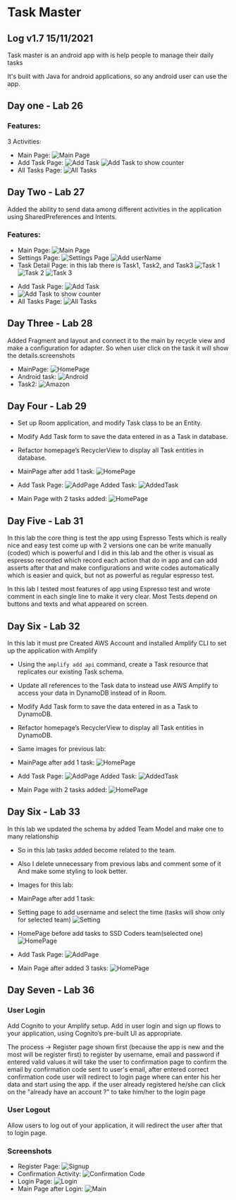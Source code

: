 # Task Master

## Log v1.7 15/11/2021

Task master is an android app with is help people to manage their daily tasks

It's built with Java for android applications, so any android user can use the app.

## Day one - Lab 26

### Features:

3 Activities:

- Main Page: ![Main Page](screenshots/MainPage.jpg)
- Add Task Page: ![Add Task](screenshots/AddTasksPage.jpg)
  ![Add Task](screenshots/AddTasksPage2.jpg) to show counter
- All Tasks Page: ![All Tasks](screenshots/AllTasksPage.jpg)

## Day Two - Lab 27

Added the ability to send data among different activities in the application using SharedPreferences and Intents.

### Features:

- Main Page: ![Main Page](screenshots/HomePage.jpg)
- Settings Page: ![Settings Page](screenshots/Settings1.jpg)
  ![Add userName](screenshots/Settings2.jpg)
- Task Detail Page: in this lab there is Task1, Task2, and Task3
  ![Task 1](screenshots/Task1.jpg)
  ![Task 2](screenshots/Task2.jpg)
  ![Task 3](screenshots/Task3.jpg)

<!-- From previous lab -->

- Add Task Page: ![Add Task](screenshots/AddTasksPage.jpg)
- ![Add Task](screenshots/AddTasksPage2.jpg) to show counter
- All Tasks Page: ![All Tasks](screenshots/AllTasksPage.jpg)

## Day Three - Lab 28

Added Fragment and layout and connect it to the main by recycle view and make a configuration for adapter.
So when user click on the task it will show the details.screenshots

- MainPage: ![HomePage](screenshots/homepage2.jpg)
- Android task: ![Android](screenshots/taskdetail2.jpg)
- Task2: ![Amazon](screenshots/taskdetail.jpg)

## Day Four - Lab 29

- Set up Room application, and modify Task class to be an Entity.
- Modify Add Task form to save the data entered in as a Task in database.
- Refactor homepage’s RecyclerView to display all Task entities in database.

- MainPage after add 1 task:
  ![HomePage](screenshots/HomePage3.jpg)
- Add Task Page:
  ![AddPage](screenshots/addTaskPage.jpg)
  Added Task:
  ![AddedTask](screenshots/addTask.jpg)
- Main Page with 2 tasks added:
  ![HomePage](screenshots/HomePage4.jpg)

## Day Five - Lab 31

In this lab the core thing is test the app using Espresso Tests which is really nice and easy test come up with 2 versions
one can be write manually (coded) which is powerful and I did in this lab
and the other is visual as espresso recorded which record each action that do in app and can add asserts after that and make configurations and write codes automatically which is easier and quick, but not as powerful as regular espresso test.

In this lab I tested most features of app using Espresso test and wrote comment in each single line to make it very clear. Most Tests depend on buttons and texts and what appeared on screen.

## Day Six - Lab 32

In this lab it must pre Created AWS Account and installed Amplify CLI to set up the application with Amplify

- Using the `amplify add api` command, create a Task resource that replicates our existing Task schema.
- Update all references to the Task data to instead use AWS Amplify to access your data in DynamoDB instead of in Room.
- Modify Add Task form to save the data entered in as a Task to DynamoDB.
- Refactor homepage’s RecyclerView to display all Task entities in DynamoDB.

- Same images for previous lab:

- MainPage after add 1 task:
  ![HomePage](screenshots/HomePage3.jpg)
- Add Task Page:
  ![AddPage](screenshots/addTaskPage.jpg)
  Added Task:
  ![AddedTask](screenshots/addTask.jpg)
- Main Page with 2 tasks added:
  ![HomePage](screenshots/HomePage4.jpg)

## Day Six - Lab 33

In this lab we updated the schema by added Team Model and make one to many relationship

- So in this lab tasks added become related to the team.
- Also I delete unnecessary from previous labs and comment some of it
  And make some styling to look better.
  
- Images for this lab:

- MainPage after add 1 task:

- Setting page to add username and select the time (tasks will show only for selected team)
  ![Setting](screenshots/screens/Settings.PNG)
- HomePage before add tasks to SSD Coders team(selected one)
  ![HomePage](screenshots/screens/HomeBeforeAddTasks.PNG)
- Add Task Page:
  ![AddPage](screenshots/screens/AddTaskToSSDCoders.PNG)
- Main Page after added 3 tasks:
  ![HomePage](screenshots/screens/HomewithSSDTasks.PNG)


## Day Seven - Lab 36

### User Login
Add Cognito to your Amplify setup. Add in user login and sign up flows to your application, using Cognito’s pre-built UI as appropriate. 

The process -> Register page shown first (because the app is new and the most will be register first) to register by username, email and password
if entered valid values it will take the user to confirmation page to confirm the email by confirmation code sent to user's email,
after entered correct confirmation code user will redirect to login page where can enter his her data and start using the app.
if the user already registered he/she can click on the "already have an account ?" to take him/her to the login page

### User Logout
Allow users to log out of your application, it will redirect the user after that to login page.

### Screenshots

- Register Page:
  ![Signup](screenshots/screens/signupScreen2.PNG)
- Confirmation Activity:
  ![Confirmation Code](screenshots/screens/confirmation%20code.PNG)
- Login Page:
  ![Login](screenshots/screens/Login2.PNG)
- Main Page after Login:
  ![Main](screenshots/screens/AfterLogin.PNG)
